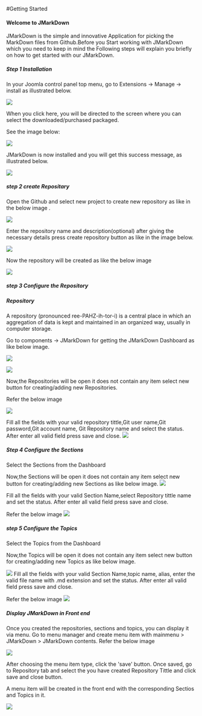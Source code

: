#Getting Started

#### Welcome to JMarkDown
JMarkDown is the simple and innovative Application for picking the MarkDown files from Github.Before you Start working with JMarkDown which you need to keep in mind the Following steps will explain you briefly on how to get started with our JMarkDown.

##### Step 1 Installation
In your Joomla control panel top menu, go to Extensions -> Manage -> install as illustrated below.

![](./assets/images/JMarkDown_installation1.png)

When you click here, you will be directed to the screen where you can select the downloaded/purchased packaged. 

See the image below:

![](./assets/images/JMarkDown_installation2.png)

JMarkDown is now installed and you will get this success message, as illustrated below.

![](./assets/images/JMarkDown_installation3.png)

##### step 2  create Repositary

Open the Github and select new project to create new repository as like in the below image .

![](./assets/images/Repository.png)

Enter the repository name and description(optional) after giving the necessary details press create repository button as like in the image below.


![](./assets/images/Repository1.png)

Now the repository will be created as like the below image

![](./assets/images/Repository2.png)


##### step 3 Configure the Repository

##### Repository

A repository (pronounced ree-PAHZ-ih-tor-i) is a central place in which an aggregation of data is kept and maintained in an organized way, usually in computer storage.

Go to components -> JMarkDown for getting the JMarkDown Dashboard as like below image.

![](./assets/images/configure_repository.png)

![](./assets/images/configure_repository1.png)

Now,the Repositories will be open it does not contain any item select new button for creating/adding new Repositories.

Refer the below image

![](./assets/images/configure_repository2.png)

Fill all the fields with your valid repository tittle,Git user name,Git password,Git account name, Git Repository name  and select the status.
After enter all valid field press save and close.
![](./assets/images/repo_setup.png)

##### Step 4 Configure the Sections

Select the Sections from the Dashboard

Now,the Sections will be open it does not contain any item select new button for creating/adding new Sections as like below image.
![](./assets/images/sections.png)

Fill all the fields with your valid Section Name,select Repository tittle name and set the status.
After enter all valid field press save and close.

Refer the below image
![](./assets/images/sections1.png)

##### step 5 Configure the Topics
Select the Topics from the Dashboard

Now,the Topics will be open it does not contain any item select new button for creating/adding new Topics as like below image.

![](./assets/images/Topics.png)
Fill all the fields with your valid Section Name,topic name, alias, enter the valid file name with .md extension and set the status.
After enter all valid field press save and close.

Refer the below image
![](./assets/images/Topics1.png)

##### Display JMarkDown in Front end

Once you created the repositories, sections and topics, you can display it via menu. Go to menu manager and create menu item with mainmenu > JMarkDown > JMarkDown contents.
Refer the below image

![](./assets/images/Frontend.png)

After choosing the menu item type, click the 'save' button. Once saved, go to Repository tab and select the  you have created Repository Tittle and click save and close button.

A menu item will be created in the front end with the corresponding Sectios and Topics in it.

![](./assets/images/Frontend1.png)
